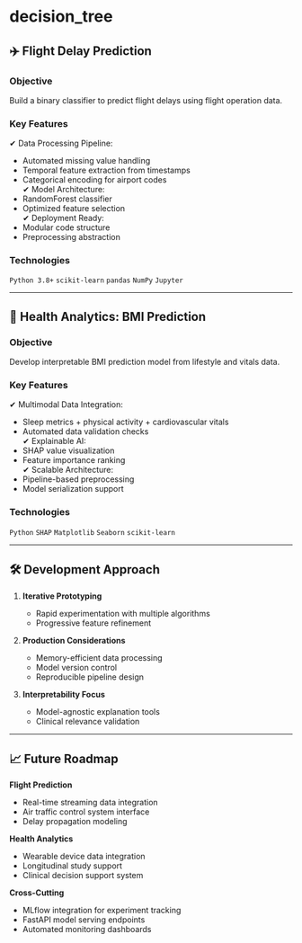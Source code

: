 # decision_tree
## ✈️ Flight Delay Prediction

### **Objective**  
Build a binary classifier to predict flight delays using flight operation data.

### **Key Features**  
✔ Data Processing Pipeline:  
   - Automated missing value handling  
   - Temporal feature extraction from timestamps  
   - Categorical encoding for airport codes  
✔ Model Architecture:  
   - RandomForest classifier  
   - Optimized feature selection  
✔ Deployment Ready:  
   - Modular code structure  
   - Preprocessing abstraction  

### **Technologies**  
`Python 3.8+` `scikit-learn` `pandas` `NumPy` `Jupyter`

---

## 🏥 Health Analytics: BMI Prediction

### **Objective**  
Develop interpretable BMI prediction model from lifestyle and vitals data.

### **Key Features**  
✔ Multimodal Data Integration:  
   - Sleep metrics + physical activity + cardiovascular vitals  
   - Automated data validation checks  
✔ Explainable AI:  
   - SHAP value visualization  
   - Feature importance ranking  
✔ Scalable Architecture:  
   - Pipeline-based preprocessing  
   - Model serialization support  

### **Technologies**  
`Python` `SHAP` `Matplotlib` `Seaborn` `scikit-learn`

---

## 🛠 Development Approach

1. **Iterative Prototyping**  
   - Rapid experimentation with multiple algorithms  
   - Progressive feature refinement

2. **Production Considerations**  
   - Memory-efficient data processing  
   - Model version control  
   - Reproducible pipeline design

3. **Interpretability Focus**  
   - Model-agnostic explanation tools  
   - Clinical relevance validation

---

## 📈 Future Roadmap

**Flight Prediction**  
- Real-time streaming data integration  
- Air traffic control system interface  
- Delay propagation modeling  

**Health Analytics**  
- Wearable device data integration  
- Longitudinal study support  
- Clinical decision support system  

**Cross-Cutting**  
- MLflow integration for experiment tracking  
- FastAPI model serving endpoints  
- Automated monitoring dashboards 
